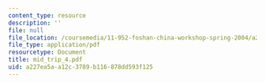 ```yaml
---
content_type: resource
description: ''
file: null
file_location: /coursemedia/11-952-foshan-china-workshop-spring-2004/a227ea5aa12c3789b116878dd593f125_mid_trip_4.pdf
file_type: application/pdf
resourcetype: Document
title: mid_trip_4.pdf
uid: a227ea5a-a12c-3789-b116-878dd593f125
---
```

